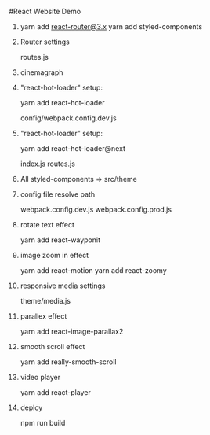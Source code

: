 
#React Website Demo

1. 
	yarn add react-router@3.x
   	yarn add styled-components

2. Router settings

	routes.js

3. cinemagraph	

4. "react-hot-loader" setup:

	yarn add react-hot-loader

	config/webpack.config.dev.js

5. "react-hot-loader" setup:
	
	yarn add react-hot-loader@next

	index.js
	routes.js

6. All styled-components => src/theme	

7. config file resolve path

	webpack.config.dev.js
	webpack.config.prod.js

8. rotate text effect

	yarn add react-wayponit

9. image zoom in effect

	yarn add react-motion
	yarn add react-zoomy

10. responsive media settings

	theme/media.js	

11. parallex effect
	
	yarn add react-image-parallax2	

12. smooth scroll effect

	yarn add really-smooth-scroll	

13. video player

	yarn add react-player


14. deploy

	npm run build	
